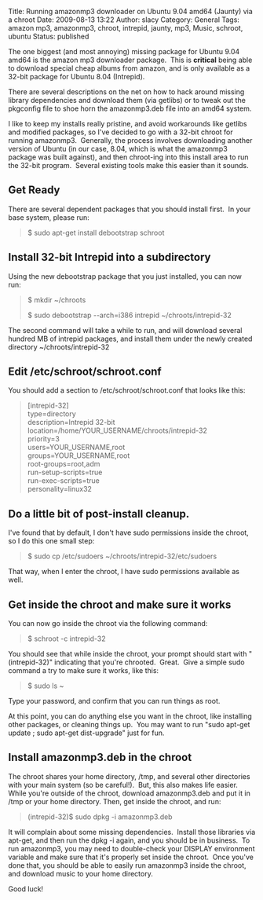 Title: Running amazonmp3 downloader on Ubuntu 9.04 amd64 (Jaunty) via a chroot
Date: 2009-08-13 13:22
Author: slacy
Category: General
Tags: amazon mp3, amazonmp3, chroot, intrepid, jaunty, mp3, Music, schroot, ubuntu
Status: published

The one biggest (and most annoying) missing package for Ubuntu 9.04
amd64 is the amazon mp3 downloader package.  This is **critical** being
able to download special cheap albums from amazon, and is only available
as a 32-bit package for Ubuntu 8.04 (Intrepid).

There are several descriptions on the net on how to hack around missing
library dependencies and download them (via getlibs) or to tweak out the
pkgconfig file to shoe horn the amazonmp3.deb file into an amd64 system.

I like to keep my installs really pristine, and avoid workarounds like
getlibs and modified packages, so I've decided to go with a 32-bit
chroot for running amazonmp3.  Generally, the process involves
downloading another version of Ubuntu (in our case, 8.04, which is what
the amazonmp3 package was built against), and then chroot-ing into this
install area to run the 32-bit program.  Several existing tools make
this easier than it sounds.

Get Ready
---------

There are several dependent packages that you should install first.  In
your base system, please run:

> \$ sudo apt-get install debootstrap schroot

Install 32-bit Intrepid into a subdirectory
-------------------------------------------

Using the new debootstrap package that you just installed, you can now
run:

> \$ mkdir \~/chroots
>
> \$ sudo debootstrap --arch=i386 intrepid \~/chroots/intrepid-32

The second command will take a while to run, and will download several
hundred MB of intrepid packages, and install them under the newly
created directory \~/chroots/intrepid-32

Edit /etc/schroot/schroot.conf
------------------------------

You should add a section to /etc/schroot/schroot.conf that looks like
this:

> \[intrepid-32\]  
> type=directory  
> description=Intrepid 32-bit  
> location=/home/YOUR\_USERNAME/chroots/intrepid-32  
> priority=3  
> users=YOUR\_USERNAME,root  
> groups=YOUR\_USERNAME,root  
> root-groups=root,adm  
> run-setup-scripts=true  
> run-exec-scripts=true  
> personality=linux32

Do a little bit of post-install cleanup.
----------------------------------------

I've found that by default, I don't have sudo permissions inside the
chroot, so I do this one small step:

> \$ sudo cp /etc/sudoers \~/chroots/intrepid-32/etc/sudoers

That way, when I enter the chroot, I have sudo permissions available as
well.

Get inside the chroot and make sure it works
--------------------------------------------

You can now go inside the chroot via the following command:

> \$ schroot -c intrepid-32

You should see that while inside the chroot, your prompt should start
with "(intrepid-32)" indicating that you're chrooted.  Great.  Give a
simple sudo command a try to make sure it works, like this:

> \$ sudo ls \~

Type your password, and confirm that you can run things as root.

At this point, you can do anything else you want in the chroot, like
installing other packages, or cleaning things up.  You may want to run
"sudo apt-get update ; sudo apt-get dist-upgrade" just for fun.

Install amazonmp3.deb in the chroot
-----------------------------------

The chroot shares your home directory, /tmp, and several other
directories with your main system (so be careful!).  But, this also
makes life easier.  While you're outside of the chroot, download
amazonmp3.deb and put it in /tmp or your home directory. Then, get
inside the chroot, and run:

> (intrepid-32)\$ sudo dpkg -i amazonmp3.deb

It will complain about some missing dependencies.  Install those
libraries via apt-get, and then run the dpkg -i again, and you should be
in business.  To run amazonmp3, you may need to double-check your
DISPLAY environment variable and make sure that it's properly set inside
the chroot.  Once you've done that, you should be able to easily run
amazonmp3 inside the chroot, and download music to your home directory.

Good luck!

